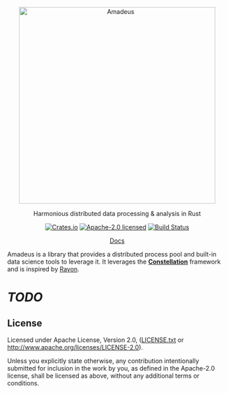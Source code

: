 <p align="center">
	<img alt="Amadeus" src="https://raw.githubusercontent.com/alecmocatta/amadeus/master/logo.svg?sanitize=true" width="450" />
</p>

<p align="center">
	Harmonious distributed data processing & analysis in Rust
</p>

<p align="center">
	<a href="https://crates.io/crates/amadeus"><img src="https://img.shields.io/crates/v/amadeus.svg?maxAge=86400" alt="Crates.io" /></a>
	<a href="LICENSE.txt"><img src="https://img.shields.io/crates/l/amadeus.svg?maxAge=2592000" alt="Apache-2.0 licensed" /></a>
	<a href="https://dev.azure.com/alecmocatta/amadeus/_build/latest?branchName=master"><img src="https://dev.azure.com/alecmocatta/amadeus/_apis/build/status/tests?branchName=master" alt="Build Status" /></a>
</p>

<p align="center">
	<a href="https://docs.rs/amadeus/0.1.4">Docs</a>
</p>


Amadeus is a library that provides a distributed process pool and built-in data science tools to leverage it. It leverages the [**Constellation**](https://github.com/alecmocatta/constellation) framework and is inspired by [Rayon](https://github.com/rayon-rs/rayon).

# ***TODO***

## License
Licensed under Apache License, Version 2.0, ([LICENSE.txt](LICENSE.txt) or
http://www.apache.org/licenses/LICENSE-2.0).

Unless you explicitly state otherwise, any contribution intentionally submitted
for inclusion in the work by you, as defined in the Apache-2.0 license, shall be
licensed as above, without any additional terms or conditions.
